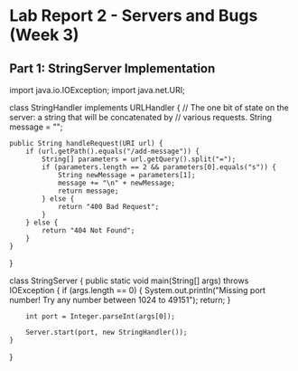 # Lab Report 2 - Servers and Bugs (Week 3)

## Part 1: StringServer Implementation
import java.io.IOException;
import java.net.URI;

class StringHandler implements URLHandler {
    // The one bit of state on the server: a string that will be concatenated by
    // various requests.
    String message = "";

    public String handleRequest(URI url) {
        if (url.getPath().equals("/add-message")) {
            String[] parameters = url.getQuery().split("=");
            if (parameters.length == 2 && parameters[0].equals("s")) {
                String newMessage = parameters[1];
                message += "\n" + newMessage;
                return message;
            } else {
                return "400 Bad Request";
            }
        } else {
            return "404 Not Found";
        }
    }
}

class StringServer {
    public static void main(String[] args) throws IOException {
        if (args.length == 0) {
            System.out.println("Missing port number! Try any number between 1024 to 49151");
            return;
        }

        int port = Integer.parseInt(args[0]);

        Server.start(port, new StringHandler());
    }
}
